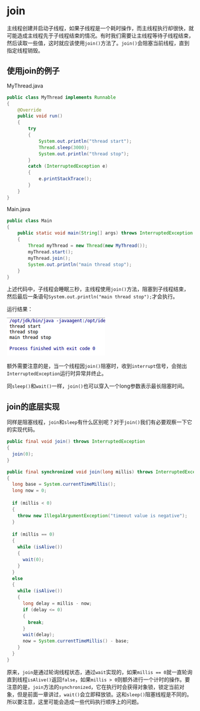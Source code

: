 # join

主线程创建并启动子线程，如果子线程是一个耗时操作，而主线程执行却很快，就可能造成主线程先于子线程结束的情况。有时我们需要让主线程等待子线程结束，然后读取一些值，这时就应该使用`join()`方法了。`join()`会阻塞当前线程，直到指定线程销毁。

## 使用join的例子

MyThread.java
```java
public class MyThread implements Runnable
{
	@Override
	public void run()
	{
		try
		{
			System.out.println("thread start");
			Thread.sleep(3000);
			System.out.println("thread stop");
		}
		catch (InterruptedException e)
		{
			e.printStackTrace();
		}
	}
}
```

Main.java
```java
public class Main
{
	public static void main(String[] args) throws InterruptedException
	{
		Thread myThread = new Thread(new MyThread());
		myThread.start();
		myThread.join();
		System.out.println("main thread stop");
	}
}
```

上述代码中，子线程会睡眠三秒，主线程使用`join()`方法，阻塞到子线程结束，然后最后一条语句`System.out.println("main thread stop");`才会执行。

运行结果：

![](res/1.png)

额外需要注意的是，当一个线程因`join()`阻塞时，收到`interrupt`信号，会抛出`InterruptedException`运行时异常并终止。

同`sleep()`和`wait()`一样，`join()`也可以穿入一个long参数表示最长阻塞时间。

## join的底层实现

同样是阻塞线程，`join`和`sleep`有什么区别呢？对于`join()`我们有必要观察一下它的实现代码。

```java
public final void join() throws InterruptedException
{
  join(0);
}
```

```java
public final synchronized void join(long millis) throws InterruptedException
{
  long base = System.currentTimeMillis();
  long now = 0;

  if (millis < 0)
  {
    throw new IllegalArgumentException("timeout value is negative");
  }

  if (millis == 0)
  {
    while (isAlive())
    {
      wait(0);
    }
  }
  else
  {
    while (isAlive())
    {
      long delay = millis - now;
      if (delay <= 0)
      {
        break;
      }
      wait(delay);
      now = System.currentTimeMillis() - base;
    }
  }
}
```

原来，`join`是通过轮询线程状态，通过`wait`实现的，如果`millis == 0`就一直轮询直到线程`isAlive()`返回`false`，如果`millis > 0`则额外进行一个计时的操作。要注意的是，`join`方法的`synchronized`，它在执行时会获得对象锁，锁定当前对象，但是前面一章讲过，`wait()`会立即释放锁。这和`sleep()`阻塞线程是不同的。所以要注意，这里可能会造成一些代码执行顺序上的问题。
